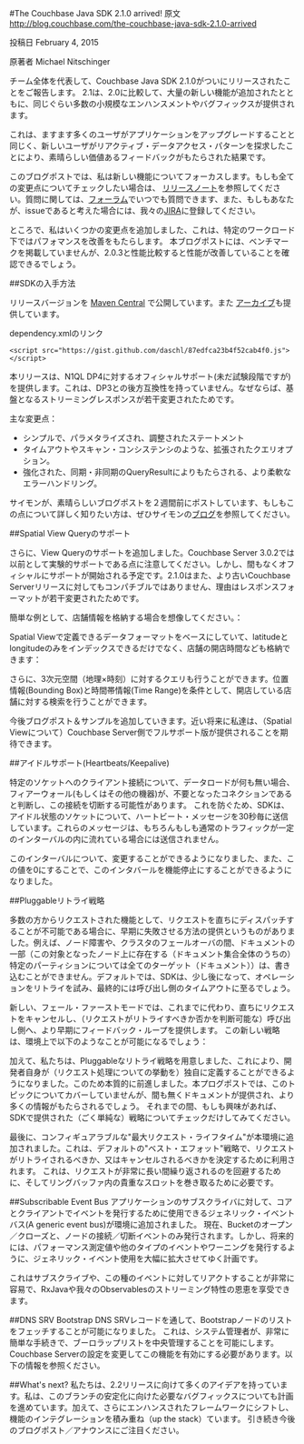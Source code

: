 #The Couchbase Java SDK 2.1.0 arrived!
原文
http://blog.couchbase.com/the-couchbase-java-sdk-2.1.0-arrived

投稿日
February 4, 2015

原著者
Michael Nitschinger

チーム全体を代表して、Couchbase Java SDK 2.1.0がついにリリースされたことをご報告します。
2.1は、2.0に比較して、大量の新しい機能が追加されたとともに、同じぐらい多数の小規模なエンハンスメントやバグフィックスが提供されます。

これは、ますます多くのユーザがアプリケーションをアップグレードすることと同じく、新しいユーザがリアクティブ・データアクセス・パターンを探求したことにより、素晴らしい価値あるフィードバックがもたらされた結果です。

このブログポストでは、私は新しい機能についてフォーカスします。もしも全ての変更点についてチェックしたい場合は、
<a href="http://docs.couchbase.com/developer/java-2.1/release-notes.html">リリースノート</a>を参照してください。質問に関しては、<a href="https://forums.couchbase.com/">フォーラム</a>でいつでも質問できます、また、もしもあなたが、issueであると考えた場合には、我々の<a href="http://issues.couchbase.com/browse/JCBC">JIRA</a>に登録してください。

ところで、私はいくつかの変更点を追加しました、これは、特定のワークロード下ではパフォマンスを改善をもたらします。
本ブログポストには、ベンチマークを掲載していませんが、2.0.3と性能比較すると性能が改善していることを確認できるでしょう。

##SDKの入手方法


リリースバージョンを
<a href="http://search.maven.org/#artifactdetails%7Ccom.couchbase.client%7Cjava-client%7C2.1.0%7Cjar">Maven Central</a> で公開しています。また <a href="http://packages.couchbase.com/clients/java/2.1.0/Couchbase-Java-Client-2.1.0.zip">アーカイブ</a>も提供しています。

dependency.xmlのリンク
```
<script src="https://gist.github.com/daschl/87edfca23b4f52cab4f0.js"></script>
```

本リリースは、N1QL DP4に対するオフィシャルサポート(未だ試験段階ですが)を提供します。これは、DP3との後方互換性を持っていません。なぜならば、基盤となるストリーミングレスポンスが若干変更されたためです。

主な変更点：

* シンプルで、パラメタライズされ、調整されたステートメント
* タイムアウトやスキャン・コンシステンシのような、拡張されたクエリオプション。
* 強化された、同期・非同期のQueryResultによりもたらされる、より柔軟なエラーハンドリング。

サイモンが、素晴らしいブログポストを２週間前にポストしています、もしもこの点について詳しく知りたい方は、ぜひサイモンの<a href="http://blog.couchbase.com/n1ql-dp4-java-sdk">ブログ</a>を参照してください。

##Spatial View Queryのサポート

さらに、View Queryのサポートを追加しました。Couchbase Server 3.0.2では以前として実験的サポートである点に注意してください。しかし、間もなくオフィシャルにサポートが開始される予定です。2.1.0はまた、より古いCouchbase Serverリリースに対してもコンパチブルではありません、理由はレスポンスフォーマットが若干変更されたためです。

簡単な例として、店舗情報を格納する場合を想像してください。：


Spatial Viewで定義できるデータフォーマットをベースにしていて、latitudeとlongitudeのみをインデックスできるだけでなく、店舗の開店時間なども格納できます：


さらに、3次元空間（地理×時刻）に対するクエリも行うことができます。位置情報(Bounding Box)と時間帯情報(Time Range)を条件として、開店している店舗に対する検索を行うことができます。

今後ブログポスト＆サンプルを追加していきます。近い将来に私達は、（Spatial Viewについて）Couchbase Server側でフルサポート版が提供されることを期待できます。


##アイドルサポート(Heartbeats/Keepalive)

特定のソケットへのクライアント接続について、データロードが何も無い場合、フィアーウォール(もしくはその他の機器)が、不要となったコネクションであると判断し、この接続を切断する可能性があります。
これを防ぐため、SDKは、アイドル状態のソケットについて、ハートビート・メッセージを30秒毎に送信しています。これらのメッセージは、もちろんもしも通常のトラフィックが一定のインターバルの内に流れている場合には送信されません。

このインターバルについて、変更することができるようになりました、また、この値を0にすることで、このインタバールを機能停止にすることができるようになりました。


##Pluggableリトライ戦略

多数の方からリクエストされた機能として、リクエストを直ちにディスパッチすることが不可能である場合に、早期に失敗させる方法の提供というものがありました。例えば、ノード障害や、クラスタのフェールオーバの間、ドキュメントの一部（この対象となったノード上に存在する（ドキュメント集合全体のうちの）特定のパーティションについては全てのターゲット（ドキュメント））は、書き込むことができません。デフォルトでは、SDKは、少し後になって、オペレーションをリトライを試み、最終的には呼び出し側のタイムアウトに至るでしょう。

新しい、フェール・ファーストモードでは、これまでに代わり、直ちにリクエストをキャンセルし、（リクエストがリトライすべきか否かを判断可能な）呼び出し側へ、より早期にフィードバック・ループを提供します。
この新しい戦略は、環境上で以下のようなことが可能になるでしょう：

加えて、私たちは、Pluggableなリトライ戦略を用意しました、これにより、開発者自身が（リクエスト処理についての挙動を）独自に定義することができるようになりました。このため本質的に前進しました。本プログポストでは、このトピックについてカバーしていませんが、間も無くドキュメントが提供され、より多くの情報がもたらされるでしょう。
それまでの間、もしも興味があれば、SDKで提供された（ごく単純な）戦略についてチェックだけしてみてください。

最後に、コンフィギュアラブルな"最大リクエスト・ライフタイム"が本環境に追加されました。これは、デフォルトの"ベスト・エフォット"戦略で、リクエストがリトライされるべきか、又はキャンセルされるべきかを決定するために利用されます。
これは、リクエストが非常に長い間繰り返されるのを回避するために、そしてリングバッファ内の貴重なスロットを巻き取るために必要です。

##Subscribable Event Bus
アプリケーションのサブスクライバに対して、コアとクライアントでイベントを発行するために使用できるジェネリック・イベントバス(A generic event bus)が環境に追加されました。
現在、Bucketのオープン／クローズと、ノードの接続／切断イベントのみ発行されます。しかし、将来的には、パフォーマンス測定値や他のタイプのイベントやワーニングを発行するように、ジェネリック・イベント使用を大幅に拡大させてゆく計画です。

これはサブスクライブや、この種のイベントに対してリアクトすることが非常に容易で、RxJavaや我々のObservablesのストリーミング特性の恩恵を享受できます。


##DNS SRV Bootstrap
DNS SRVレコードを通して、Bootstrapノードのリストをフェッチすることが可能になりました。
これは、システム管理者が、非常に簡単な手続きで、ブーロラップリストを中央管理することを可能にします。
Couchbase Serverの設定を変更してこの機能を有効にする必要があります。以下の情報を参照ください。


##What's next?
私たちは、2.2リリースに向けて多くのアイデアを持っています。私は、このブランチの安定化に向けた必要なバグフィックスについても計画を進めています。加えて、さらにエンハンスされたフレームワークにシフトし、機能のインテグレーションを積み重ね（up the stack）ています。
引き続き今後のブログポスト／アナウンスにご注目ください。

